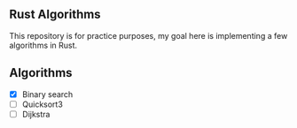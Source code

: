 ## Rust Algorithms

This repository is for practice purposes, my goal here is implementing a few algorithms in Rust.

## Algorithms

- [x] Binary search
- [ ] Quicksort3
- [ ] Dijkstra